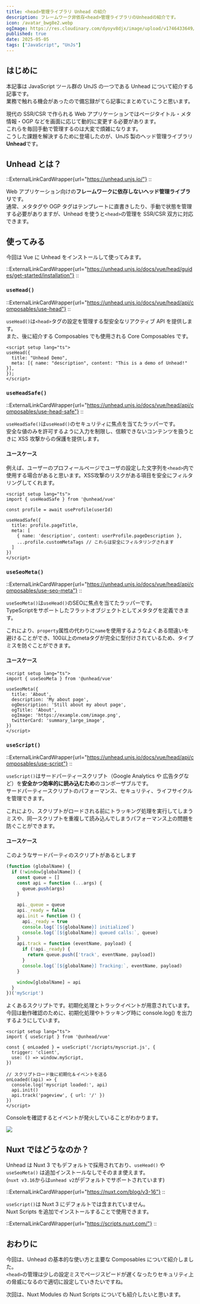 ```yaml
---
title: <head>管理ライブラリ Unhead の紹介
description: フレームワーク非依存<head>管理ライブラリのUnheadの紹介です。
icon: /avatar_bwg8e2.webp
ogImage: https://res.cloudinary.com/dyoyv8djx/image/upload/v1746433649/tsukiyama-blog/introduce-unhead/Frame_6_pwvdwd.png
published: true
date: 2025-05-05
tags: ["JavaScript", "UnJs"]
---
```


## はじめに

本記事は JavaScript ツール群の UnJS の一つである Unhead について紹介する記事です。<br>
業務で触れる機会があったので備忘録がてら記事にまとめていこうと思います。

現代の SSR/CSR で作られる Web アプリケーションではページタイトル・メタ情報・OGP などを画面に応じて動的に変更する必要があります。<br>
これらを毎回手動で管理するのは大変で煩雑になります。<br>
こうした課題を解決するために登場したのが、UnJS 製のヘッド管理ライブラリ**Unhead**です。

## Unhead とは？

::ExternalLinkCardWrapper{url="https://unhead.unjs.io/"}
::

Web アプリケーション向けの**フレームワークに依存しないヘッド管理ライブラリ**です。<br>
通常、メタタグや OGP タグはテンプレートに直書きしたり、手動で状態を管理する必要がありますが、Unhead を使うと`<head>`の管理を SSR/CSR 双方に対応できます。

## 使ってみる

今回は Vue に Unhead をインストールして使ってみます。

::ExternalLinkCardWrapper{url="https://unhead.unjs.io/docs/vue/head/guides/get-started/installation"}
::

### `useHead()`

::ExternalLinkCardWrapper{url="https://unhead.unjs.io/docs/vue/head/api/composables/use-head"}
::

`useHead()`は`<head>`タグの設定を管理する型安全なリアクティブ API を提供します。<br>
また、後に紹介する Composables でも使用される Core Composables です。

```vue
<script setup lang="ts">
useHead({
  title: "Unhead Demo",
  meta: [{ name: "description", content: "This is a demo of Unhead!" }],
});
</script>
```

### `useHeadSafe()`

::ExternalLinkCardWrapper{url="https://unhead.unjs.io/docs/vue/head/api/composables/use-head-safe"}
::

`useHeadSafe()`は`useHead()`のセキュリティに焦点を当てたラッパーです。<br>
安全な値のみを許可するように入力を制限し、信頼できないコンテンツを扱うときに XSS 攻撃からの保護を提供します。


#### ユースケース

例えば、ユーザーのプロフィールページでユーザの設定した文字列を`<head>`内で使用する場合があると思います。XSS攻撃のリスクがある項目を安全にフィルタリングしてくれます。

```vue
<script setup lang="ts">
import { useHeadSafe } from '@unhead/vue'

const profile = await useProfile(userId)

useHeadSafe({
  title: profile.pageTitle,
  meta: [
    { name: 'description', content: userProfile.pageDescription },
    ...profile.customMetaTags // これらは安全にフィルタリングされます
  ]
})
</script>
```

### `useSeoMeta()`

::ExternalLinkCardWrapper{url="https://unhead.unjs.io/docs/vue/head/api/composables/use-seo-meta"}
::

`useSeoMeta()`は`useHead()`のSEOに焦点を当てたラッパーです。<br>
TypeScriptをサポートしたフラットオブジェクトとしてメタタグを定義できます。

これにより、`property`属性の代わりに`name`を使用するようなよくある間違いを避けることができ、100以上のmetaタグが完全に型付けされているため、タイプミスを防ぐことができます。


#### ユースケース

```vue
<script setup lang="ts">
import { useSeoMeta } from '@unhead/vue'

useSeoMeta({
  title: 'About',
  description: 'My about page',
  ogDescription: 'Still about my about page',
  ogTitle: 'About',
  ogImage: 'https://example.com/image.png',
  twitterCard: 'summary_large_image',
})
</script>
```

### `useScript()`

::ExternalLinkCardWrapper{url="https://unhead.unjs.io/docs/vue/head/api/composables/use-script"}
::

`useScript()`はサードパーティースクリプト（Google Analytics や 広告タグなど）を**安全かつ効率的に読み込むため**のコンポーザブルです。<br>
サードパーティースクリプトのパフォーマンス、セキュリティ、ライフサイクルを管理できます。

これにより、スクリプトがロードされる前にトラッキング処理を実行してしまうミスや、同一スクリプトを重複して読み込んでしまうパフォーマンス上の問題を防ぐことができます。

#### ユースケース

このようなサードパーティのスクリプトがあるとします

```js [myScript.js]
(function (globalName) {
  if (!window[globalName]) {
    const queue = []
    const api = function (...args) {
      queue.push(args)
    }

    api._queue = queue
    api._ready = false
    api.init = function () {
      api._ready = true
      console.log(`[${globalName}] initialized`)
      console.log(`[${globalName}] queued calls:`, queue)
    }
    api.track = function (eventName, payload) {
      if (!api._ready) {
        return queue.push(['track', eventName, payload])
      }
      console.log(`[${globalName}] Tracking:`, eventName, payload)
    }

    window[globalName] = api
  }
})('myScript')
```

よくあるスクリプトです。初期化処理とトラックイベントが用意されています。<br>
今回は動作確認のために、初期化処理やトラッキング時に console.log() を出力するようにしています。

```vue
<script setup lang="ts">
import { useScript } from '@unhead/vue'

const { onLoaded } = useScript('/scripts/myscript.js', {
  trigger: 'client',
  use: () => window.myScript,
})

// スクリプトロード後に初期化＆イベントを送る
onLoaded((api) => {
  console.log('myscript loaded:', api)
  api.init()
  api.track('pageview', { url: '/' })
})
</script>
```

Consoleを確認するとイベントが発火していることがわかります。

![](https://res.cloudinary.com/dyoyv8djx/image/upload/v1746431984/tsukiyama-blog/introduce-unhead/%E3%82%B9%E3%82%AF%E3%83%AA%E3%83%BC%E3%83%B3%E3%82%B7%E3%83%A7%E3%83%83%E3%83%88_2025-05-05_16.58.47_et58l8.png)

## Nuxt ではどうなのか？

Unhead は Nuxt 3 でもデフォルトで採用されており、`useHead()` や `useSeoMeta()` は追加インストールなしでそのまま使えます。<br>
(`nuxt v3.16`からは`unhead v2`がデフォルトでサポートされています)

::ExternalLinkCardWrapper{url="https://nuxt.com/blog/v3-16"}
::

`useScript()`は Nuxt 3 にデフォルトでは含まれていません。<br>
Nuxt Scripts を追加でインストールすることで使用できます。

::ExternalLinkCardWrapper{url="https://scripts.nuxt.com/"}
::

## おわりに

今回は、Unhead の基本的な使い方と主要な Composables について紹介しました。<br>
`<head>`の管理は少しの設定ミスでページスピードが遅くなったりセキュリティ上の脅威になるので適切に設定していきたいですね。

次回は、Nuxt Modules の Nuxt Scripts についても紹介したいと思います。
